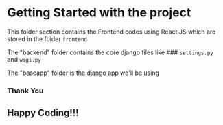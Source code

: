 # Getting Started with the project 

This folder section contains the Frontend codes using React JS which are stored in the folder `frontend`


The "backend" folder contains the core django files like ### `settings.py` and `wsgi.py`


The "baseapp" folder is the django app we'll be using

### Thank You 

## Happy Coding!!! 